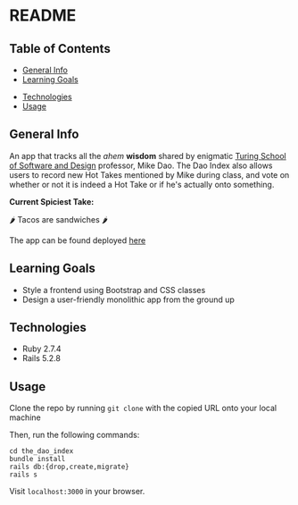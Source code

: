 # README

## Table of Contents
* [General Info](#general-info)
* [Learning Goals](#learning-goals)
<!-- * [Database Design](#database-design) -->
* [Technologies](#technologies)
* [Usage](#usage)

## General Info
An app that tracks all the *ahem* **wisdom** shared by enigmatic [Turing School of Software and Design](https://turing.edu/) professor, Mike Dao. The Dao Index also allows users to record new Hot Takes mentioned by Mike during class, and vote on whether or not it is indeed a Hot Take or if he's actually onto something. 

**Current Spiciest Take:**

🌶 Tacos are sandwiches 🌶

The app can be found deployed [here](https://the-dao-index.herokuapp.com/)

## Learning Goals
- Style a frontend using Bootstrap and CSS classes
- Design a user-friendly monolithic app from the ground up


## Technologies
- Ruby 2.7.4
- Rails 5.2.8

## Usage

Clone the repo by running `git clone` with the copied URL onto your local machine

Then, run the following commands:
```
cd the_dao_index
bundle install
rails db:{drop,create,migrate}
rails s
```

Visit `localhost:3000` in your browser. 
